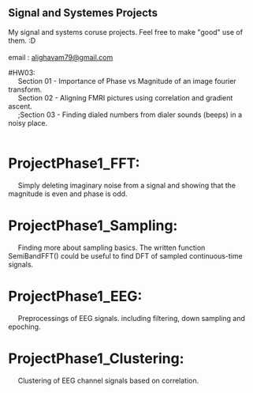 ## Signal and Systemes Projects
My signal and systems coruse projects. Feel free to make "good" use of them. :D  
</br>
email : alighavam79@gmail.com
</br>

#HW03:  
&nbsp;&nbsp;&nbsp;&nbsp;&nbsp;Section 01 - Importance of Phase vs Magnitude of an image fourier transform.  
&nbsp;&nbsp;&nbsp;&nbsp;&nbsp;Section 02 - Aligning FMRI pictures using correlation and gradient ascent.  
&nbsp;&nbsp;&nbsp;&nbsp;&nbsp;;Section 03 - Finding dialed numbers from dialer sounds (beeps) in a noisy place.  
</br>
# ProjectPhase1_FFT:  
&nbsp;&nbsp;&nbsp;&nbsp;&nbsp;Simply deleting imaginary noise from a signal and showing that the magnitude is even and phase is odd.  
# ProjectPhase1_Sampling:  
&nbsp;&nbsp;&nbsp;&nbsp;&nbsp;Finding more about sampling basics. The written function SemiBandFFT() could be useful to find DFT of sampled continuous-time signals.  
# ProjectPhase1_EEG:  
&nbsp;&nbsp;&nbsp;&nbsp;&nbsp;Preprocessings of EEG signals. including filtering, down sampling and epoching.  
# ProjectPhase1_Clustering:  
&nbsp;&nbsp;&nbsp;&nbsp;&nbsp;Clustering of EEG channel signals based on correlation.
</br>      
